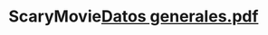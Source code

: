 # ScaryMovie[Datos generales.pdf](https://github.com/NaydelinCastelan/ScaryMovie/files/8355895/Datos.generales.pdf)
